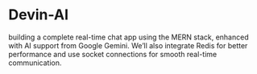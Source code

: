 # Devin-AI

 building a complete real-time chat app using the MERN stack, enhanced with AI support from Google Gemini. We’ll also integrate Redis for better performance and use socket connections for smooth real-time communication. 
